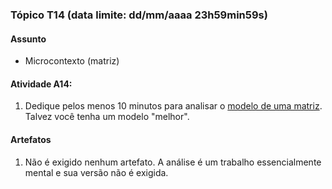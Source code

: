 ### Tópico T14 (data limite: **dd/mm/aaaa 23h59min59s**)

#### Assunto

- Microcontexto (matriz)
  
#### Atividade A14:

1. Dedique pelos menos 10 minutos para analisar o [modelo de uma matriz](https://drive.google.com/file/d/11aL1yVnv9yfSzgSmOZYPEqkJ6SxFEFZi/view?usp=sharing).
Talvez você tenha um modelo "melhor".

#### Artefatos

1. Não é exigido nenhum artefato. A análise é um trabalho essencialmente mental e sua
versão não é exigida. 
